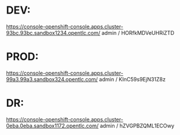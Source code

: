 

# DEV: 

https://console-openshift-console.apps.cluster-93bc.93bc.sandbox1234.opentlc.com/
admin / HORfkMDVeUHRiZTD

# PROD:
https://console-openshift-console.apps.cluster-99a3.99a3.sandbox324.opentlc.com/
admin / KInC59s9EjN31Z8z

# DR:
https://console-openshift-console.apps.cluster-0eba.0eba.sandbox1172.opentlc.com/
admin / hZVGPBZQML1ECOwy